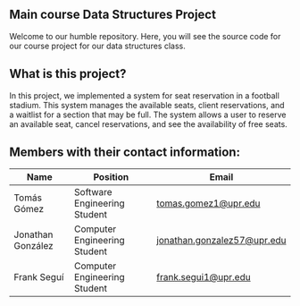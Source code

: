 ## Main course Data Structures Project

Welcome to our humble repository. Here, you will see the source code for our course project for our data structures class.

## What is this project?

In this project, we implemented a system for seat reservation in a football stadium. This system manages the available seats, client reservations, and a waitlist for a section that may be full. The system allows a user to reserve an available seat, cancel reservations, and see the availability of free seats. 

## Members with their contact information:

| Name                       | Position                         | Email                        |
|----------------------------|----------------------------------|------------------------------|
| Tomás Gómez                | Software Engineering Student     | tomas.gomez1@upr.edu         |
| Jonathan González          | Computer Engineering Student     | jonathan.gonzalez57@upr.edu  |
| Frank Seguí                | Computer Engineering Student     | frank.segui1@upr.edu         |

